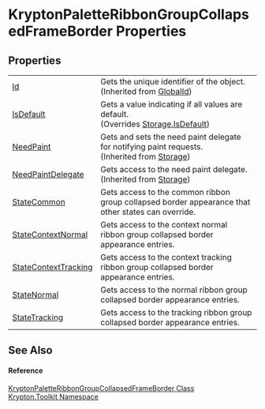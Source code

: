 # KryptonPaletteRibbonGroupCollapsedFrameBorder Properties




## Properties
<table>
<tr>
<td><a href="71a6846f-bfb6-fb58-b361-6b43ae0583a8.md">Id</a></td>
<td>Gets the unique identifier of the object.<br />(Inherited from <a href="9ef2ca3a-e03e-8927-105a-2f9a6fbdf849.md">GlobalId</a>)</td></tr>
<tr>
<td><a href="e1f6f517-0751-a25b-6ce6-288809f88867.md">IsDefault</a></td>
<td>Gets a value indicating if all values are default.<br />(Overrides <a href="bbc0e831-9474-3bce-65dc-0625d793d8c1.md">Storage.IsDefault</a>)</td></tr>
<tr>
<td><a href="097a0f47-e60c-4bf7-802c-8391c6d8feff.md">NeedPaint</a></td>
<td>Gets and sets the need paint delegate for notifying paint requests.<br />(Inherited from <a href="8406cf55-79a3-e579-4094-be084e489431.md">Storage</a>)</td></tr>
<tr>
<td><a href="879ca7f2-32c5-8581-44f2-c7aee6491db2.md">NeedPaintDelegate</a></td>
<td>Gets access to the need paint delegate.<br />(Inherited from <a href="8406cf55-79a3-e579-4094-be084e489431.md">Storage</a>)</td></tr>
<tr>
<td><a href="2ceb6205-619c-3843-0049-0bd1c3231900.md">StateCommon</a></td>
<td>Gets access to the common ribbon group collapsed border appearance that other states can override.</td></tr>
<tr>
<td><a href="d4cbdc56-9e1e-6322-55b5-a997018bd9c0.md">StateContextNormal</a></td>
<td>Gets access to the context normal ribbon group collapsed border appearance entries.</td></tr>
<tr>
<td><a href="337a610d-3147-c5d8-ea62-a0696b5fef74.md">StateContextTracking</a></td>
<td>Gets access to the context tracking ribbon group collapsed border appearance entries.</td></tr>
<tr>
<td><a href="e9a1e1b5-dabd-8db6-ee05-d405fcdc7e3b.md">StateNormal</a></td>
<td>Gets access to the normal ribbon group collapsed border appearance entries.</td></tr>
<tr>
<td><a href="8005087b-c9a6-ccae-d782-0cace669b995.md">StateTracking</a></td>
<td>Gets access to the tracking ribbon group collapsed border appearance entries.</td></tr>
</table>

## See Also


#### Reference
<a href="7d4a6272-7f19-5530-82f5-4c5fa80a98e0.md">KryptonPaletteRibbonGroupCollapsedFrameBorder Class</a>  
<a href="79d2eac2-21f4-54ff-7552-b20c33c30600.md">Krypton.Toolkit Namespace</a>  
